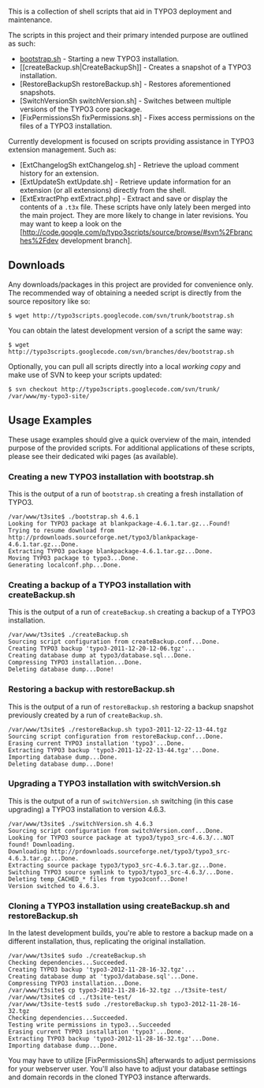 This is a collection of shell scripts that aid in TYPO3 deployment and maintenance.

The scripts in this project and their primary intended purpose are outlined as such:

 * [bootstrap.sh](BootstrapSh) - Starting a new TYPO3 installation.
 * [[createBackup.sh|CreateBackupSh]] - Creates a snapshot of a TYPO3 installation.
 * [RestoreBackupSh restoreBackup.sh] - Restores aforementioned snapshots.
 * [SwitchVersionSh switchVersion.sh] - Switches between multiple versions of the TYPO3 core package.
 * [FixPermissionsSh fixPermissions.sh] - Fixes access permissions on the files of a TYPO3 installation.

Currently development is focused on scripts providing assistance in TYPO3 extension management. Such as:

 * [ExtChangelogSh extChangelog.sh] - Retrieve the upload comment history for an extension.
 * [ExtUpdateSh extUpdate.sh] - Retrieve update information for an extension (or all extensions) directly from the shell.
 * [ExtExtractPhp extExtract.php] - Extract and save or display the contents of a `.t3x` file.
These scripts have only lately been merged into the main project. They are more likely to change in later revisions. You may want to keep a look on the [http://code.google.com/p/typo3scripts/source/browse/#svn%2Fbranches%2Fdev development branch].

## Downloads

Any downloads/packages in this project are provided for convenience only.  The recommended way of obtaining a needed script is directly from the source repository like so:

    $ wget http://typo3scripts.googlecode.com/svn/trunk/bootstrap.sh

You can obtain the latest development version of a script the same way:

    $ wget http://typo3scripts.googlecode.com/svn/branches/dev/bootstrap.sh

Optionally, you can pull all scripts directly into a local _working copy_ and make use of SVN to keep your scripts updated:

    $ svn checkout http://typo3scripts.googlecode.com/svn/trunk/ /var/www/my-typo3-site/

## Usage Examples
These usage examples should give a quick overview of the main, intended purpose of the provided scripts. For additional applications of these scripts, please see their dedicated wiki pages (as available).

### Creating a new TYPO3 installation with bootstrap.sh
This is the output of a run of `bootstrap.sh` creating a fresh installation of TYPO3.

    /var/www/t3site$ ./bootstrap.sh 4.6.1
    Looking for TYPO3 package at blankpackage-4.6.1.tar.gz...Found!
    Trying to resume download from http://prdownloads.sourceforge.net/typo3/blankpackage-4.6.1.tar.gz...Done.
    Extracting TYPO3 package blankpackage-4.6.1.tar.gz...Done.
    Moving TYPO3 package to typo3...Done.
    Generating localconf.php...Done.

### Creating a backup of a TYPO3 installation with createBackup.sh
This is the output of a run of `createBackup.sh` creating a backup of a TYPO3 installation.

    /var/www/t3site$ ./createBackup.sh
    Sourcing script configuration from createBackup.conf...Done.
    Creating TYPO3 backup 'typo3-2011-12-20-12-06.tgz'...
    Creating database dump at typo3/database.sql...Done.
    Compressing TYPO3 installation...Done.
    Deleting database dump...Done!

### Restoring a backup with restoreBackup.sh
This is the output of a run of `restoreBackup.sh` restoring a backup snapshot previously created by a run of `createBackup.sh`.

    /var/www/t3site$ ./restoreBackup.sh typo3-2011-12-22-13-44.tgz
    Sourcing script configuration from restoreBackup.conf...Done.
    Erasing current TYPO3 installation 'typo3'...Done.
    Extracting TYPO3 backup 'typo3-2011-12-22-13-44.tgz'...Done.
    Importing database dump...Done.
    Deleting database dump...Done!

### Upgrading a TYPO3 installation with switchVersion.sh
This is the output of a run of `switchVersion.sh` switching (in this case upgrading) a TYPO3 installation to version 4.6.3.

    /var/www/t3site$ ./switchVersion.sh 4.6.3
    Sourcing script configuration from switchVersion.conf...Done.
    Looking for TYPO3 source package at typo3/typo3_src-4.6.3/...NOT found! Downloading.
    Downloading http://prdownloads.sourceforge.net/typo3/typo3_src-4.6.3.tar.gz...Done.
    Extracting source package typo3/typo3_src-4.6.3.tar.gz...Done.
    Switching TYPO3 source symlink to typo3/typo3_src-4.6.3/...Done.
    Deleting temp_CACHED_* files from typo3conf...Done!
    Version switched to 4.6.3.

### Cloning a TYPO3 installation using createBackup.sh and restoreBackup.sh
In the latest development builds, you're able to restore a backup made on a different installation, thus, replicating the original installation.

    /var/www/t3site$ sudo ./createBackup.sh
    Checking dependencies...Succeeded.
    Creating TYPO3 backup 'typo3-2012-11-28-16-32.tgz'...
    Creating database dump at 'typo3/database.sql'...Done.
    Compressing TYPO3 installation...Done.
    /var/www/t3site$ cp typo3-2012-11-28-16-32.tgz ../t3site-test/
    /var/www/t3site$ cd ../t3site-test/
    /var/www/t3site-test$ sudo ./restoreBackup.sh typo3-2012-11-28-16-32.tgz
    Checking dependencies...Succeeded.
    Testing write permissions in typo3...Succeeded
    Erasing current TYPO3 installation 'typo3'...Done.
    Extracting TYPO3 backup 'typo3-2012-11-28-16-32.tgz'...Done.
    Importing database dump...Done.

You may have to utilize [FixPermissionsSh] afterwards to adjust permissions for your webserver user. You'll also have to adjust your database settings and domain records in the cloned TYPO3 instance afterwards.